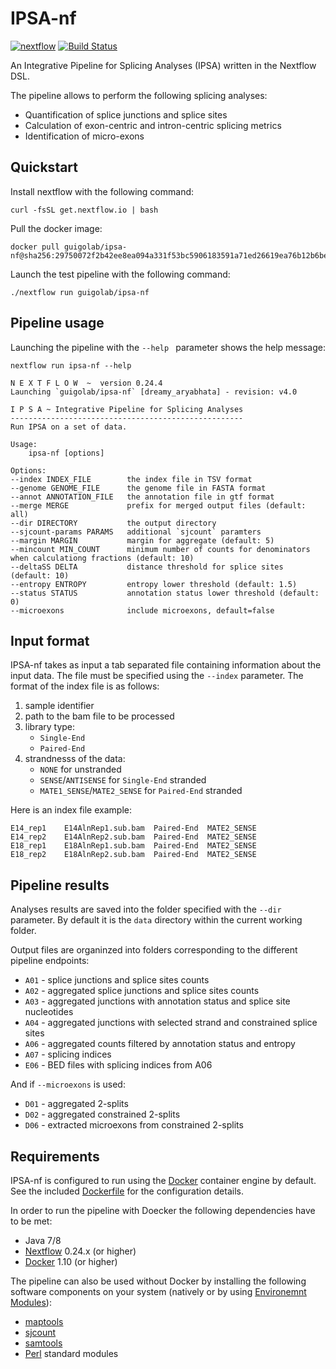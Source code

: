 # IPSA-nf

[![nextflow](https://img.shields.io/badge/nextflow-%E2%89%A50.24.0-blue.svg)](http://nextflow.io)
[![Build Status](https://travis-ci.org/guigolab/ipsa-nf.svg?branch=master)](https://travis-ci.org/guigolab/ipsa-nf)

An Integrative Pipeline for Splicing Analyses (IPSA) written in the Nextflow DSL.

The pipeline allows to perform the following splicing analyses:

* Quantification of splice junctions and splice sites
* Calculation of exon-centric and intron-centric splicing metrics
* Identification of micro-exons

## Quickstart

Install nextflow with the following command:
```
curl -fsSL get.nextflow.io | bash
```

Pull the docker image:
```
docker pull guigolab/ipsa-nf@sha256:29750072f2b42ee8ea094a331f53bc5906183591a71ed26619ea76b12b6be3ed
```

Launch the test pipeline with the following command:
```
./nextflow run guigolab/ipsa-nf
```

## Pipeline usage

Launching the pipeline with the `--help ` parameter shows the help message:

```
nextflow run ipsa-nf --help
```

```
N E X T F L O W  ~  version 0.24.4
Launching `guigolab/ipsa-nf` [dreamy_aryabhata] - revision: v4.0

I P S A ~ Integrative Pipeline for Splicing Analyses
----------------------------------------------------
Run IPSA on a set of data.

Usage: 
    ipsa-nf [options]

Options:
--index INDEX_FILE        the index file in TSV format
--genome GENOME_FILE      the genome file in FASTA format
--annot ANNOTATION_FILE   the annotation file in gtf format
--merge MERGE             prefix for merged output files (default: all)
--dir DIRECTORY           the output directory
--sjcount-params PARAMS   additional `sjcount` paramters
--margin MARGIN           margin for aggregate (default: 5)
--mincount MIN_COUNT      minimum number of counts for denominators when calculationg fractions (default: 10)
--deltaSS DELTA           distance threshold for splice sites (default: 10)
--entropy ENTROPY         entropy lower threshold (default: 1.5)
--status STATUS           annotation status lower threshold (default: 0)
--microexons              include microexons, default=false
```

## Input format

IPSA-nf takes as input a tab separated file containing information about the input data. The file must be specified using the `--index` parameter. The format of the index file is as follows:

1. sample identifier
2. path to the bam file to be processed
3. library type:
	* `Single-End`
	* `Paired-End`
4. strandnesss of the data:
	* `NONE` for unstranded
	* `SENSE`/`ANTISENSE` for `Single-End` stranded
	* `MATE1_SENSE`/`MATE2_SENSE` for `Paired-End` stranded

Here is an index file example:

```
E14_rep1	E14AlnRep1.sub.bam	Paired-End	MATE2_SENSE
E14_rep2	E14AlnRep2.sub.bam	Paired-End	MATE2_SENSE
E18_rep1	E18AlnRep1.sub.bam	Paired-End	MATE2_SENSE
E18_rep2	E18AlnRep2.sub.bam	Paired-End	MATE2_SENSE
```

## Pipeline results

Analyses results are saved into the folder specified with the `--dir` parameter. By default it is the `data` directory within the current working folder.

Output files are organinzed into folders corresponding to the different pipeline endpoints:

* `A01` - splice junctions and splice sites counts
* `A02` - aggregated splice junctions and splice sites counts
* `A03` - aggregated junctions with annotation status and splice site nucleotides
* `A04` - aggregated junctions with selected strand and constrained splice sites
* `A06` - aggregated counts filtered by annotation status and entropy
* `A07` - splicing indices
* `E06` - BED files with splicing indices from A06

And if `--microexons` is used:

* `D01` - aggregated 2-splits
* `D02` - aggregated constrained 2-splits
* `D06` - extracted microexons from constrained 2-splits

## Requirements

IPSA-nf is configured to run using the [Docker](https://www.docker.com/) container engine by default. See the included 
[Dockerfile](docker/Dockerfile) for the configuration details. 

In order to run the pipeline with Doecker the following dependencies have to be met:

* Java 7/8
* [Nextflow](https://www.nextflow.io) 0.24.x (or higher)
* [Docker](https://www.docker.com/) 1.10 (or higher)

The pipeline can also be used without Docker by installing the following software components on your system (natively or by using [Environemnt Modules](http://modules.sourceforge.net/)):

* [maptools](https://github.com/pervouchine/maptools)
* [sjcount](https://github.com/pervouchine/sjcount)
* [samtools](https://github.com/samtools/samtools)
* [Perl](http://www.perl.org/) standard modules
